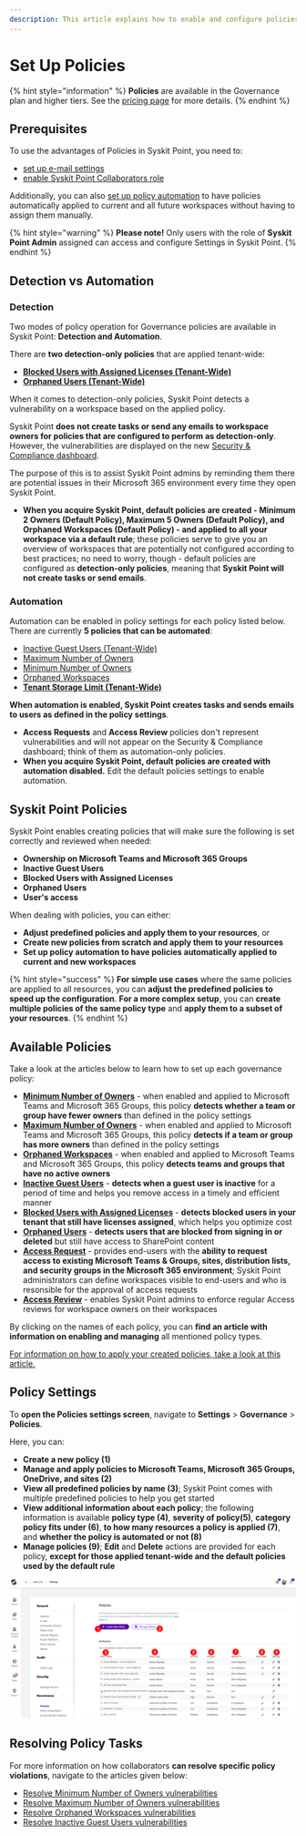 ```yaml
---
description: This article explains how to enable and configure policies in Syskit Point.
---
```


# Set Up Policies

{% hint style="information" %}
**Policies** are available in the Governance plan and higher tiers. See the [pricing page](https://www.syskit.com/products/point/pricing/) for more details.
{% endhint %}

## Prerequisites

To use the advantages of Policies in Syskit Point, you need to:

* [set up e-mail settings](../../configuration/set-up-email.md)
* [enable Syskit Point Collaborators role](../../configuration/enable-role-based-access.md)

Additionally, you can also [set up policy automation](../../governance-and-automation/automated-workflows/policy-automation.md) to have policies automatically applied to current and all future workspaces without having to assign them manually. 

{% hint style="warning" %}
**Please note!**
Only users with the role of **Syskit Point Admin** assigned can access and configure Settings in Syskit Point.
{% endhint %}

## Detection vs Automation

### Detection
Two modes of policy operation for Governance policies are available in Syskit Point: **Detection and Automation**. 

There are **two detection-only policies** that are applied tenant-wide: 
* [**Blocked Users with Assigned Licenses (Tenant-Wide)**](../../governance-and-automation/security-compliance-checks/blocked-users-assigned-license.md) 
* [**Orphaned Users (Tenant-Wide)**](../../governance-and-automation/security-compliance-checks/orphaned-users.md)

When it comes to detection-only policies, Syskit Point detects a vulnerability on a workspace based on the applied policy. 

Syskit Point **does not create tasks or send any emails to workspace owners for policies that are configured to perform as detection-only**. However, the vulnerabilities are displayed on the new [Security & Compliance dashboard](../../governance-and-automation/security-compliance-checks/security-compliance-checks.md).

The purpose of this is to assist Syskit Point admins by reminding them there are potential issues in their Microsoft 365 environment every time they open Syskit Point. 

* **When you acquire Syskit Point, default policies are created - Minimum 2 Owners (Default Policy), Maximum 5 Owners (Default Policy), and Orphaned Workspaces (Default Policy) - and applied to all your workspace via a default rule**; these policies serve to give you an overview of workspaces that are potentially not configured according to best practices; no need to worry, though - default policies are configured as **detection-only policies**, meaning that **Syskit Point will not create tasks or send emails**.

### Automation

Automation can be enabled in policy settings for each policy listed below.
There are currently **5 policies that can be automated**: 
* [Inactive Guest Users (Tenant-Wide)](../../governance-and-automation/security-compliance-checks/inactive-guest-users.md)
* [Maximum Number of Owners](../../governance-and-automation/security-compliance-checks/workspaces-too-many-owners.md)
* [Minimum Number of Owners](../../governance-and-automation/security-compliance-checks/workspaces-not-enough-owners.md)
* [Orphaned Workspaces](../../governance-and-automation/security-compliance-checks/orphaned-workspaces.md)
* [**Tenant Storage Limit (Tenant-Wide)**](../../governance-and-automation/automated-workflows/tenant-storage-admin.md)

**When automation is enabled, Syskit Point creates tasks and sends emails to users as defined in the policy settings**.

* **Access Requests** and **Access Review** policies don't represent vulnerabilities and will not appear on the Security & Compliance dashboard; think of them as automation-only policies.
* **When you acquire Syskit Point, default policies are created with automation disabled.** Edit the default policies settings to enable automation.

## Syskit Point Policies

Syskit Point enables creating policies that will make sure the following is set correctly and reviewed when needed:
* **Ownership on Microsoft Teams and Microsoft 365 Groups**
* **Inactive Guest Users**
* **Blocked Users with Assigned Licenses**
* **Orphaned Users**
* **User's access**

When dealing with policies, you can either:
* **Adjust predefined policies and apply them to your resources**, or
* **Create new policies from scratch and apply them to your resources**
* **Set up policy automation to have policies automatically applied to current and new workspaces**

{% hint style="success" %}
**For simple use cases** where the same policies are applied to all resources, you can **adjust the predefined policies to speed up the configuration**. 
**For a more complex setup**, you can **create multiple policies of the same policy type** and **apply them to a subset of your resources**.
{% endhint %}

## Available Policies

Take a look at the articles below to learn how to set up each governance policy:

* [**Minimum Number of Owners**](minimum-number-of-owners-admin.md) - when enabled and applied to Microsoft Teams and Microsoft 365 Groups, this policy **detects whether a team or group have fewer owners** than defined in the policy settings
* [**Maximum Number of Owners**](maximum-number-of-owners-admin.md) - when enabled and applied to Microsoft Teams and Microsoft 365 Groups, this policy **detects if a team or group has more owners** than defined in the policy settings
* [**Orphaned Workspaces**](orphaned-resources-admin.md) - when enabled and applied to Microsoft Teams and Microsoft 365 Groups, this policy **detects teams and groups that have no active owners**
* [**Inactive Guest Users**](inactive-guest-users-admin.md) - **detects when a guest user is inactive** for a period of time and helps you remove access in a timely and efficient manner
* [**Blocked Users with Assigned Licenses**](blocked-users-with-licenses-admin.md) - **detects blocked users in your tenant that still have licenses assigned**, which helps you optimize cost
* [**Orphaned Users**](orphaned-users-admin.md) - **detects users that are blocked from signing in or deleted** but still have access to SharePoint content
* [**Access Request**](../access-requests/README.md) - provides end-users with the **ability to request access to existing Microsoft Teams & Groups, sites, distribution lists, and security groups in the Microsoft 365 environment**; Syskit Point administrators can define workspaces visible to end-users and who is resonsible for the approval of access requests
* [**Access Review**](../permissions-review/README.md) - enables Syskit Point admins to enforce regular Access reviews for workspace owners on their workspaces

By clicking on the names of each policy, you can **find an article with information on enabling and managing** all mentioned policy types. 
 
[For information on how to apply your created policies, take a look at this article.](manage-policies.md)

## Policy Settings

To **open the Policies settings screen**, navigate to **Settings** &gt; **Governance** &gt; **Policies**.

Here, you can:
* **Create a new policy (1)**
* **Manage and apply policies to Microsoft Teams, Microsoft 365 Groups, OneDrive, and sites (2)**
* **View all predefined policies by name (3)**; Syskit Point comes with multiple predefined policies to help you get started
* **View additional information about each policy**; the following information is available **policy type (4)**, **severity of policy(5)**, **category policy fits under (6)**, **to how many resources a policy is applied (7)**, and **whether the policy is automated or not (8)**
* **Manage policies (9)**; **Edit** and **Delete** actions are provided for each policy, **except for those applied tenant-wide and the default policies used by the default rule**

![Policy Settings](../../.gitbook/assets/set-up-policies_settings.png)

## Resolving Policy Tasks

For more information on how collaborators **can resolve specific policy violations**, navigate to the articles given below:
* [Resolve Minimum Number of Owners vulnerabilities](../../point-collaborators/resolve-governance-tasks/minimum-number-of-owners.md)
* [Resolve Maximum Number of Owners vulnerabilities](../../point-collaborators/resolve-governance-tasks/maximum-number-of-owners.md)
* [Resolve Orphaned Workspaces vulnerabilities](../../point-collaborators/resolve-governance-tasks/orphaned-resources.md)
* [Resolve Inactive Guest Users vulnerabilities ](../../point-collaborators/resolve-governance-tasks/guest-users-expiration.md)